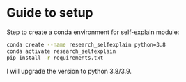 # Guide to setup

Step to create a conda environment for self-explain module:

```bash
conda create --name research_selfexplain python=3.8
conda activate research_selfexplain
pip install -r requirements.txt


```

I will upgrade the version to python 3.8/3.9.
